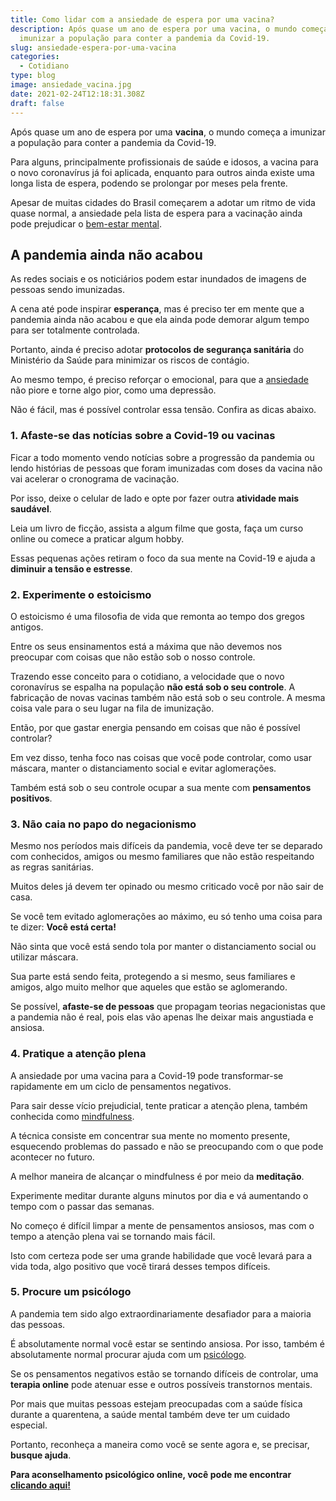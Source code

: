 ```yaml
---
title: Como lidar com a ansiedade de espera por uma vacina?
description: Após quase um ano de espera por uma vacina, o mundo começa a
  imunizar a população para conter a pandemia da Covid-19.
slug: ansiedade-espera-por-uma-vacina
categories:
  - Cotidiano
type: blog
image: ansiedade_vacina.jpg
date: 2021-02-24T12:18:31.308Z
draft: false
---
```










Após quase um ano de espera por uma **vacina**, o mundo começa a imunizar a população para conter a pandemia da Covid-19.

Para alguns, principalmente profissionais de saúde e idosos, a vacina para o novo coronavírus já foi aplicada, enquanto para outros ainda existe uma longa lista de espera, podendo se prolongar por meses pela frente.

Apesar de muitas cidades do Brasil começarem a adotar um ritmo de vida quase normal, a ansiedade pela lista de espera para a vacinação ainda pode prejudicar o [bem-estar mental](https://yuribusin.com.br/7-habitos-boa-saude-mental/).

## A pandemia ainda não acabou

As redes sociais e os noticiários podem estar inundados de imagens de pessoas sendo imunizadas.

A cena até pode inspirar **esperança**, mas é preciso ter em mente que a pandemia ainda não acabou e que ela ainda pode demorar algum tempo para ser totalmente controlada.

Portanto, ainda é preciso adotar **protocolos de segurança sanitária** do Ministério da Saúde para minimizar os riscos de contágio.

Ao mesmo tempo, é preciso reforçar o emocional, para que a [ansiedade](https://yuribusin.com.br/ansiedade-o-mal-do-novo-seculo/) não piore e torne algo pior, como uma depressão.

Não é fácil, mas é possível controlar essa tensão. Confira as dicas abaixo.

### 1. Afaste-se das notícias sobre a Covid-19 ou vacinas

Ficar a todo momento vendo notícias sobre a progressão da pandemia ou lendo histórias de pessoas que foram imunizadas com doses da vacina não vai acelerar o cronograma de vacinação.

Por isso, deixe o celular de lado e opte por fazer outra **atividade mais saudável**.

Leia um livro de ficção, assista a algum filme que gosta, faça um curso online ou comece a praticar algum hobby.

Essas pequenas ações retiram o foco da sua mente na Covid-19 e ajuda a **diminuir a tensão e estresse**.

### 2. Experimente o estoicismo

O estoicismo é uma filosofia de vida que remonta ao tempo dos gregos antigos.

Entre os seus ensinamentos está a máxima que não devemos nos preocupar com coisas que não estão sob o nosso controle.

Trazendo esse conceito para o cotidiano, a velocidade que o novo coronavírus se espalha na população **não está sob o seu controle**. A fabricação de novas vacinas também não está sob o seu controle. A mesma coisa vale para o seu lugar na fila de imunização.

Então, por que gastar energia pensando em coisas que não é possível controlar?

Em vez disso, tenha foco nas coisas que você pode controlar, como usar máscara, manter o distanciamento social e evitar aglomerações.

Também está sob o seu controle ocupar a sua mente com **pensamentos positivos**.

### ﻿3. Não caia no papo do negacionismo

Mesmo nos períodos mais difíceis da pandemia, você deve ter se deparado com conhecidos, amigos ou mesmo familiares que não estão respeitando as regras sanitárias.

Muitos deles já devem ter opinado ou mesmo criticado você por não sair de casa.

Se você tem evitado aglomerações ao máximo, eu só tenho uma coisa para te dizer: **Você está certa!**

Não sinta que você está sendo tola por manter o distanciamento social ou utilizar máscara.

Sua parte está sendo feita, protegendo a si mesmo, seus familiares e amigos, algo muito melhor que aqueles que estão se aglomerando.

Se possível, **afaste-se de pessoas** que propagam teorias negacionistas que a pandemia não é real, pois elas vão apenas lhe deixar mais angustiada e ansiosa.

### 4. Pratique a atenção plena

A ansiedade por uma vacina para a Covid-19 pode transformar-se rapidamente em um ciclo de pensamentos negativos.

Para sair desse vício prejudicial, tente praticar a atenção plena, também conhecida como [mindfulness](/o-que-e-mindfulness/).

A técnica consiste em concentrar sua mente no momento presente, esquecendo problemas do passado e não se preocupando com o que pode acontecer no futuro.

A melhor maneira de alcançar o mindfulness é por meio da **meditação**.

Experimente meditar durante alguns minutos por dia e vá aumentando o tempo com o passar das semanas.

No começo é difícil limpar a mente de pensamentos ansiosos, mas com o tempo a atenção plena vai se tornando mais fácil.

Isto com certeza pode ser uma grande habilidade que você levará para a vida toda, algo positivo que você tirará desses tempos difíceis.

### 5. Procure um psicólogo

A pandemia tem sido algo extraordinariamente desafiador para a maioria das pessoas.

É absolutamente normal você estar se sentindo ansiosa. Por isso, também é absolutamente normal procurar ajuda com um [psicólogo](https://yuribusin.com.br/pra-que-serve-um-psicologo-clinico/).

Se os pensamentos negativos estão se tornando difíceis de controlar, uma **terapia online** pode atenuar esse e outros possíveis transtornos mentais.

Por mais que muitas pessoas estejam preocupadas com a saúde física durante a quarentena, a saúde mental também deve ter um cuidado especial.

Portanto, reconheça a maneira como você se sente agora e, se precisar, **busque ajuda**.

**Para aconselhamento psicológico online, você pode me encontrar [clicando aqui!](https://yuribusin.com.br/contato/)**


